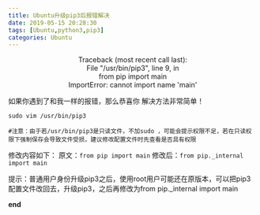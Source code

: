 ```yaml
---
title: Ubuntu升级pip3后报错解决
date: 2019-05-15 20:28:30
tags: [Ubuntu,python3,pip3]
categories: Ubuntu
---
```

<center>
Traceback (most recent call last): <br/>
  File "/usr/bin/pip3", line 9, in <module> <br/>
    from pip import main <br/>
ImportError: cannot import name 'main'
</center>
<!--more-->

如果你遇到了和我一样的报错，那么恭喜你
解决方法非常简单！
```
sudo vim /usr/bin/pip3

#注意：由于若/usr/bin/pip3是只读文件，不加sudo ，可能会提示权限不足，若在只读权限下强制保存会导致文件受损，建议修改配置文件时先查看是否具有权限 
```
修改内容如下：
原文：`from pip import main`
修改后：`from pip._internal import main`

提示：普通用户身份升级pip3之后，使用root用户可能还在原版本，可以把pip3配置文件改回去，升级pip3，之后再修改为from pip._internal import main

**end**
